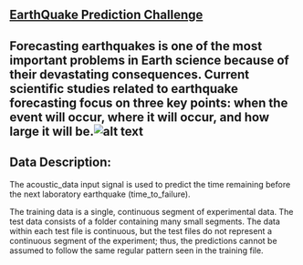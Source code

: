## [EarthQuake Prediction Challenge](https://www.kaggle.com/c/LANL-Earthquake-Prediction)

## Forecasting earthquakes is one of the most important problems in Earth science because of their devastating consequences. Current scientific studies related to earthquake forecasting focus on three key points: when the event will occur, where it will occur, and how large it will be.![alt text](http://getwallpapers.com/wallpaper/full/3/6/0/830812-full-size-earthquake-wallpapers-2048x1366.jpg)

## Data Description:

The acoustic_data input signal is used to predict the time remaining before the next laboratory earthquake (time_to_failure).

The training data is a single, continuous segment of experimental data. The test data consists of a folder containing many small segments. The data within each test file is continuous, but the test files do not represent a continuous segment of the experiment; thus, the predictions cannot be assumed to follow the same regular pattern seen in the training file. 
